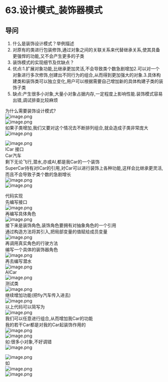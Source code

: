 # 63.设计模式_装饰器模式

<a name="752le"></a>
## 导问
1. 什么是装饰设计模式？举例描述
  1. 对原有的类进行包装修饰,通过对象之间的关联关系来代替继承关系,使其具备更强悍的功能,又不会产生更多的子类
2. 装饰模式的实现细节及优缺点？
  1. 优点:1.扩展对象功能,比继承更加灵活,不会导致类个数急剧增加2.可以对一个对象进行多次修饰,创建出不同行为的组合,从而得到更加强大的对象.3.具体构建类和装饰类可以独立变化,用户可以根据需要自己增加新的具体构建子类的装饰子类
  1. 缺点:产生很多小对象,大量小对象占据内存,一定程度上影响性能.装饰模式容易出错,调试排查比较麻烦


为什么需要装饰设计模式?<br />![image.png](https://cdn.nlark.com/yuque/0/2019/png/349894/1560150668445-514c325d-46c0-4fdb-999e-8d59dae5fd0f.png#align=left&display=inline&height=134&name=image.png&originHeight=267&originWidth=764&size=191774&status=done&width=382)<br />![image.png](https://cdn.nlark.com/yuque/0/2019/png/349894/1560150677612-86ede69f-9d2f-4bf1-b6a4-677299f15e4b.png#align=left&display=inline&height=164&name=image.png&originHeight=327&originWidth=580&size=107288&status=done&width=290)<br />如果子类增加,我们又要对这个情况去不断排列组合,就会造成子类非常庞大<br />![image.png](https://cdn.nlark.com/yuque/0/2019/png/349894/1560150792569-267303b1-5388-4fdd-be51-5dd4414043b4.png#align=left&display=inline&height=313&name=image.png&originHeight=626&originWidth=1176&size=707318&status=done&width=588)

![image.png](https://cdn.nlark.com/yuque/0/2019/png/349894/1560150853553-9518a95e-212a-4367-be9a-b0e7e053833b.png#align=left&display=inline&height=151&name=image.png&originHeight=302&originWidth=737&size=127010&status=done&width=368.5)<br />ICar 接口<br />Car汽车<br />剩下无论飞行,潜水,亦或AI,都是我Car的一个装饰<br />SuperCar持有对ICar的引用,对Car可以进行装饰上各种功能,这样会比继承更灵活,而且不会导致子类个数的急剧增长<br />![image.png](https://cdn.nlark.com/yuque/0/2019/png/349894/1560150997855-ffaf8d6f-3281-4e96-8013-d532fb5c8c0b.png#align=left&display=inline&height=71&name=image.png&originHeight=141&originWidth=703&size=94556&status=done&width=351.5)<br />![image.png](https://cdn.nlark.com/yuque/0/2019/png/349894/1560151007159-37b552c9-4d10-4a13-bdc3-093aad9414e6.png#align=left&display=inline&height=44&name=image.png&originHeight=88&originWidth=727&size=61164&status=done&width=363.5)

代码实现<br />先编写接口<br />![image.png](https://cdn.nlark.com/yuque/0/2019/png/349894/1560151043051-03e87daa-f235-42ee-8696-1e93b69573d3.png#align=left&display=inline&height=113&name=image.png&originHeight=226&originWidth=556&size=93302&status=done&width=278)<br />再编写具体角色<br />![image.png](https://cdn.nlark.com/yuque/0/2019/png/349894/1560151059561-97d5731f-2358-4bdc-a32b-4101dede50f4.png#align=left&display=inline&height=135&name=image.png&originHeight=269&originWidth=783&size=153172&status=done&width=391.5)<br />接下来是装饰角色,装饰角色要拥有对抽象角色的一个引用<br />通过构造方法将其引入,把局部变量的值赋给成员变量<br />![image.png](https://cdn.nlark.com/yuque/0/2019/png/349894/1560151212925-18fea534-3d86-4218-b5eb-320a5d25a3e3.png#align=left&display=inline&height=198&name=image.png&originHeight=395&originWidth=724&size=188927&status=done&width=362)<br />再调用真实角色的行驶方法<br />编写一个具体的装饰器角色<br />![image.png](https://cdn.nlark.com/yuque/0/2019/png/349894/1560151389969-cdead33e-1b5e-4f82-a179-49831fd17c35.png#align=left&display=inline&height=210&name=image.png&originHeight=419&originWidth=785&size=219657&status=done&width=392.5)<br />再去编写潜水<br />![image.png](https://cdn.nlark.com/yuque/0/2019/png/349894/1560151418269-9ac433c1-28e1-49f5-9649-231efed4699e.png#align=left&display=inline&height=217&name=image.png&originHeight=433&originWidth=761&size=311718&status=done&width=380.5)<br />AICar<br />![image.png](https://cdn.nlark.com/yuque/0/2019/png/349894/1560151445729-6873e6c1-db25-46ef-84c2-12b0815cc3fb.png#align=left&display=inline&height=200&name=image.png&originHeight=399&originWidth=975&size=256441&status=done&width=487.5)<br />测试类<br />![image.png](https://cdn.nlark.com/yuque/0/2019/png/349894/1560151518080-553de1aa-d8b0-45c9-b468-b11ff0569578.png#align=left&display=inline&height=276&name=image.png&originHeight=552&originWidth=922&size=303273&status=done&width=461)<br />继续增加功能(把fly汽车传入进去)<br />![image.png](https://cdn.nlark.com/yuque/0/2019/png/349894/1560151573261-131a34db-adcd-4806-b827-96c04a1b956f.png#align=left&display=inline&height=250&name=image.png&originHeight=499&originWidth=1030&size=295690&status=done&width=515)<br />以上代码可以简写为<br />![image.png](https://cdn.nlark.com/yuque/0/2019/png/349894/1560151627848-d80f222e-7807-4de1-9e5d-beabb84b5d3d.png#align=left&display=inline&height=37&name=image.png&originHeight=73&originWidth=712&size=57223&status=done&width=356)<br />我们可以任意进行组合,从而增加我Car的功能<br />我的若干Car都是对我的Car起装饰作用的<br />![image.png](https://cdn.nlark.com/yuque/0/2019/png/349894/1560151749583-a90b0b5f-50c0-4e95-8196-4625d7f842c5.png#align=left&display=inline&height=75&name=image.png&originHeight=150&originWidth=710&size=102482&status=done&width=355)<br />![image.png](https://cdn.nlark.com/yuque/0/2019/png/349894/1560151761453-6611abb5-057e-42de-9356-6a78d773eb8f.png#align=left&display=inline&height=187&name=image.png&originHeight=373&originWidth=757&size=205564&status=done&width=378.5)<br />如:很多小对象,不好调错<br />![image.png](https://cdn.nlark.com/yuque/0/2019/png/349894/1560151793855-63a4218b-0258-439c-8b20-29621952d86d.png#align=left&display=inline&height=57&name=image.png&originHeight=113&originWidth=1007&size=107635&status=done&width=503.5)

![image.png](https://cdn.nlark.com/yuque/0/2019/png/349894/1560151842665-3c41f05e-1c06-42fe-88e7-a872715b2f38.png#align=left&display=inline&height=201&name=image.png&originHeight=401&originWidth=745&size=224475&status=done&width=372.5)<br />如<br />![image.png](https://cdn.nlark.com/yuque/0/2019/png/349894/1560151868729-ef508457-08d6-453c-877e-092ef19f7800.png#align=left&display=inline&height=39&name=image.png&originHeight=78&originWidth=379&size=25128&status=done&width=189.5)<br />![image.png](https://cdn.nlark.com/yuque/0/2019/png/349894/1560151917567-b98017e7-b865-4cba-b91e-1cae0e752c8c.png#align=left&display=inline&height=24&name=image.png&originHeight=47&originWidth=1310&size=76586&status=done&width=655)
